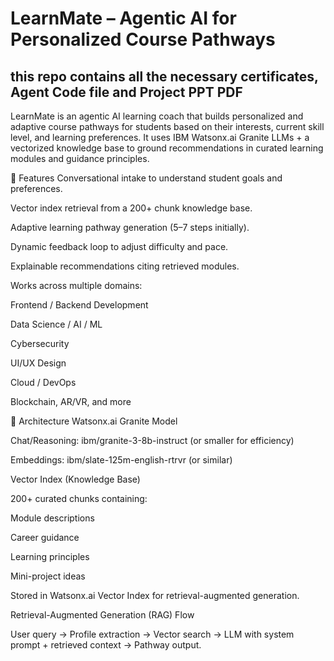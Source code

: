 # LearnMate – Agentic AI for Personalized Course Pathways


## this repo contains all the necessary certificates, Agent Code file and Project PPT PDF



LearnMate is an agentic AI learning coach that builds personalized and adaptive course pathways for students based on their interests, current skill level, and learning preferences.
It uses IBM Watsonx.ai Granite LLMs + a vectorized knowledge base to ground recommendations in curated learning modules and guidance principles.

🚀 Features
Conversational intake to understand student goals and preferences.

Vector index retrieval from a 200+ chunk knowledge base.

Adaptive learning pathway generation (5–7 steps initially).

Dynamic feedback loop to adjust difficulty and pace.

Explainable recommendations citing retrieved modules.

Works across multiple domains:

Frontend / Backend Development

Data Science / AI / ML

Cybersecurity

UI/UX Design

Cloud / DevOps

Blockchain, AR/VR, and more


🧠 Architecture
Watsonx.ai Granite Model

Chat/Reasoning: ibm/granite-3-8b-instruct (or smaller for efficiency)

Embeddings: ibm/slate-125m-english-rtrvr (or similar)

Vector Index (Knowledge Base)

200+ curated chunks containing:

Module descriptions

Career guidance

Learning principles

Mini-project ideas

Stored in Watsonx.ai Vector Index for retrieval-augmented generation.

Retrieval-Augmented Generation (RAG) Flow

User query → Profile extraction → Vector search → LLM with system prompt + retrieved context → Pathway output.
